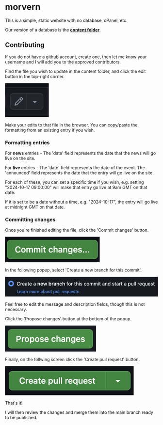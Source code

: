 # morvern

This is a simple, static website with no database, cPanel, etc.

Our version of a database is the **[content folder](https://github.com/morvern-web/test/tree/main/src/content)**.



## Contributing

If you do not have a github account, create one, then let me know your username and I will add you to the approved contributors.

Find the file you wish to update in the content folder, and click the edit button in the top-right corner.

![](./docs-1.png)

Make your edits to that file in the browser. You can copy/paste the formatting from an existing entry if you wish.



### Formatting entries

For **news** entries - The 'date' field represents the date that the news will go live on the site.

For **live** entries - The 'date' field represents the date of the event. The 'announced' field represents the date that the entry will go live on the site.

For each of these, you can set a specific time if you wish, e.g. setting "2024-10-17 09:00:00" will make that entry go live at 9am GMT on that date.

If it is set to be a date without a time, e.g. "2024-10-17", the entry will go live at midnight GMT on that date.



### Committing changes

Once you're finished editing the file, click the 'Commit changes' button.

![](./docs-2.png)

In the following popup, select 'Create a new branch for this commit'.

![](./docs-3.png)

Feel free to edit the message and description fields, though this is not necessary.

Click the 'Propose changes' button at the bottom of the popup.

![](./docs-4.png)

Finally, on the follwing screen click the 'Create pull request' button.

![](./docs-5.png)



That's it!

I will then review the changes and merge them into the main branch ready to be published.
